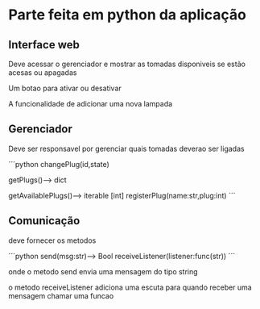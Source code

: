 # Parte feita em python da aplicação

## Interface web
Deve acessar o gerenciador 
e mostrar as tomadas disponiveis 
se estão acesas ou apagadas 

Um botao para ativar ou desativar

A funcionalidade de adicionar uma nova lampada


## Gerenciador
Deve ser responsavel por gerenciar quais tomadas deverao ser ligadas

´´´python
 changePlug(id,state)
 
 getPlugs()--> dict 
 
 getAvailablePlugs()--> iterable [int]
 registerPlug(name:str,plug:int)
´´´

## Comunicação
deve fornecer os metodos

´´´python
 send(msg:str)--> Bool
 receiveListener(listener:func(str))
´´´

onde o metodo send envia uma mensagem do tipo string

o metodo receiveListener adiciona uma escuta para quando receber uma mensagem chamar uma funcao

